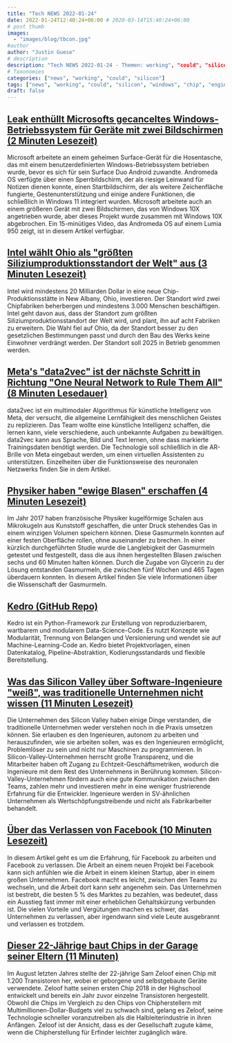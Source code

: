 ```yaml
---
title: "Tech NEWS 2022-01-24"
date: 2022-01-24T12:40:24+06:00 # 2020-03-14T15:40:24+06:00
# post thumb
images:
  - "images/blog/tbcon.jpg"
#author
author: "Justin Guese"
# description
description: "Tech NEWS 2022-01-24 - Themen: working", "could", "silicon"
# Taxonomies
categories: ["news", "working", "could", "silicon"]
tags: ["news", "working", "could", "silicon", "windows", "chip", "engineers"]
draft: false
---
```


## [Leak enthüllt Microsofts gecanceltes Windows-Betriebssystem für Geräte mit zwei Bildschirmen (2 Minuten Lesezeit)](https://www.theverge.com/2022/1/21/22894713/microsoft-windows-andromeda-os-dual-screen-devices-video)

 Microsoft arbeitete an einem geheimen Surface-Gerät für die Hosentasche, das mit einem benutzerdefinierten Windows-Betriebssystem betrieben wurde, bevor es sich für sein Surface Duo Android zuwandte. Andromeda OS verfügte über einen Sperrbildschirm, der als riesige Leinwand für Notizen dienen konnte, einen Startbildschirm, der als weitere Zeichenfläche fungierte, Gestenunterstützung und einige andere Funktionen, die schließlich in Windows 11 integriert wurden. Microsoft arbeitete auch an einem größeren Gerät mit zwei Bildschirmen, das von Windows 10X angetrieben wurde, aber dieses Projekt wurde zusammen mit Windows 10X abgebrochen. Ein 15-minütiges Video, das Andromeda OS auf einem Lumia 950 zeigt, ist in diesem Artikel verfügbar.

## [Intel wählt Ohio als "größten Siliziumproduktionsstandort der Welt" aus (3 Minuten Lesezeit)](https://www.theverge.com/2022/1/21/22894612/intel-ohio-chip-plant-20-billion-processor-shortage)

 Intel wird mindestens 20 Milliarden Dollar in eine neue Chip-Produktionsstätte in New Albany, Ohio, investieren. Der Standort wird zwei Chipfabriken beherbergen und mindestens 3.000 Menschen beschäftigen. Intel geht davon aus, dass der Standort zum größten Siliziumproduktionsstandort der Welt wird, und plant, ihn auf acht Fabriken zu erweitern. Die Wahl fiel auf Ohio, da der Standort besser zu den gesetzlichen Bestimmungen passt und durch den Bau des Werks keine Einwohner verdrängt werden. Der Standort soll 2025 in Betrieb genommen werden.

## [Meta's "data2vec" ist der nächste Schritt in Richtung "One Neural Network to Rule Them All" (8 Minuten Lesedauer)](https://www.zdnet.com/article/metas-data2vec-is-the-next-step-toward-one-neural-network-to-rule-them-all/)

 data2vec ist ein multimodaler Algorithmus für künstliche Intelligenz von Meta, der versucht, die allgemeine Lernfähigkeit des menschlichen Geistes zu replizieren. Das Team wollte eine künstliche Intelligenz schaffen, die lernen kann, viele verschiedene, auch unbekannte Aufgaben zu bewältigen. data2vec kann aus Sprache, Bild und Text lernen, ohne dass markierte Trainingsdaten benötigt werden. Die Technologie soll schließlich in die AR-Brille von Meta eingebaut werden, um einen virtuellen Assistenten zu unterstützen. Einzelheiten über die Funktionsweise des neuronalen Netzwerks finden Sie in dem Artikel.

## [Physiker haben "ewige Blasen" erschaffen (4 Minuten Lesezeit)](https://arstechnica.com/science/2022/01/physicists-have-created-everlasting-bubbles/)

 Im Jahr 2017 haben französische Physiker kugelförmige Schalen aus Mikrokugeln aus Kunststoff geschaffen, die unter Druck stehendes Gas in einem winzigen Volumen speichern können. Diese Gasmurmeln konnten auf einer festen Oberfläche rollen, ohne auseinander zu brechen. In einer kürzlich durchgeführten Studie wurde die Langlebigkeit der Gasmurmeln getestet und festgestellt, dass die aus ihnen hergestellten Blasen zwischen sechs und 60 Minuten halten können. Durch die Zugabe von Glycerin zu der Lösung entstanden Gasmurmeln, die zwischen fünf Wochen und 465 Tagen überdauern konnten. In diesem Artikel finden Sie viele Informationen über die Wissenschaft der Gasmurmeln.

## [Kedro (GitHub Repo)](https://github.com/kedro-org/kedro)

 Kedro ist ein Python-Framework zur Erstellung von reproduzierbarem, wartbarem und modularem Data-Science-Code. Es nutzt Konzepte wie Modularität, Trennung von Belangen und Versionierung und wendet sie auf Machine-Learning-Code an. Kedro bietet Projektvorlagen, einen Datenkatalog, Pipeline-Abstraktion, Kodierungsstandards und flexible Bereitstellung.

## [Was das Silicon Valley über Software-Ingenieure "weiß", was traditionelle Unternehmen nicht wissen (11 Minuten Lesezeit)](https://blog.pragmaticengineer.com/what-silicon-valley-gets-right-on-software-engineers/)

 Die Unternehmen des Silicon Valley haben einige Dinge verstanden, die traditionelle Unternehmen weder verstehen noch in die Praxis umsetzen können. Sie erlauben es den Ingenieuren, autonom zu arbeiten und herauszufinden, wie sie arbeiten sollen, was es den Ingenieuren ermöglicht, Problemlöser zu sein und nicht nur Maschinen zu programmieren. In Silicon-Valley-Unternehmen herrscht große Transparenz, und die Mitarbeiter haben oft Zugang zu Echtzeit-Geschäftsmetriken, wodurch die Ingenieure mit dem Rest des Unternehmens in Berührung kommen. Silicon-Valley-Unternehmen fördern auch eine gute Kommunikation zwischen den Teams, zahlen mehr und investieren mehr in eine weniger frustrierende Erfahrung für die Entwickler. Ingenieure werden in SV-ähnlichen Unternehmen als Wertschöpfungstreibende und nicht als Fabrikarbeiter behandelt.

## [Über das Verlassen von Facebook (10 Minuten Lesezeit)](https://frantic.im/leaving-facebook/)

 In diesem Artikel geht es um die Erfahrung, für Facebook zu arbeiten und Facebook zu verlassen. Die Arbeit an einem neuen Projekt bei Facebook kann sich anfühlen wie die Arbeit in einem kleinen Startup, aber in einem großen Unternehmen. Facebook macht es leicht, zwischen den Teams zu wechseln, und die Arbeit dort kann sehr angenehm sein. Das Unternehmen ist bestrebt, die besten 5 % des Marktes zu bezahlen, was bedeutet, dass ein Ausstieg fast immer mit einer erheblichen Gehaltskürzung verbunden ist. Die vielen Vorteile und Vergütungen machen es schwer, das Unternehmen zu verlassen, aber irgendwann sind viele Leute ausgebrannt und verlassen es trotzdem.

## [Dieser 22-Jährige baut Chips in der Garage seiner Eltern (11 Minuten)](https://arstechnica.com/information-technology/2022/01/this-22-year-old-builds-chips-in-his-parents-garage/)

 Im August letzten Jahres stellte der 22-jährige Sam Zeloof einen Chip mit 1.200 Transistoren her, wobei er geborgene und selbstgebaute Geräte verwendete. Zeloof hatte seinen ersten Chip 2018 in der Highschool entwickelt und bereits ein Jahr zuvor einzelne Transistoren hergestellt. Obwohl die Chips im Vergleich zu den Chips von Chipherstellern mit Multimillionen-Dollar-Budgets viel zu schwach sind, gelang es Zeloof, seine Technologie schneller voranzutreiben als die Halbleiterindustrie in ihren Anfängen. Zeloof ist der Ansicht, dass es der Gesellschaft zugute käme, wenn die Chipherstellung für Erfinder leichter zugänglich wäre.

